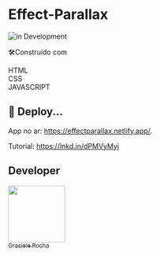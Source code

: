# Effect-Parallax

![in Development](https://img.shields.io/badge/Project%20-%20Parallax-green) 


🛠️Construído com

HTML <br>
CSS <br>
JAVASCRIPT

## 🚀 Deploy...

App no ar: https://effectparallax.netlify.app/.

Tutorial: https://lnkd.in/dPMVyMyj


## Developer

[<img src="https://avatars.githubusercontent.com/u/104076058?v=4" width=115><br><sub>Grasiele Rocha</sub>](https://github.com/GrasieleRocha) 
